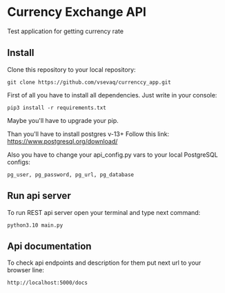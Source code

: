 # Currency Exchange API
Test application for getting currency rate
## Install
Clone this repository to your local repository:<br/> 

```git clone https://github.com/vsevaq/currenccy_app.git```

First of all you have to install all dependencies.
Just write in your console:

```pip3 install -r requirements.txt```

Maybe you'll have to upgrade your pip.

Than you'll have to install postgres v-13+
Follow this link: https://www.postgresql.org/download/

Also you have to change your api_config.py vars to your local PostgreSQL configs: 

```pg_user, pg_password, pg_url, pg_database ```


## Run api server
To run REST api server open your terminal and type next command:

```python3.10 main.py```

## Api documentation

To check api endpoints and description for them put next url to your browser line:

```http://localhost:5000/docs```